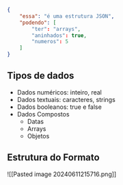 ```json
{
	"essa": "é uma estrutura JSON",
	"podendo": [
		"ter": "arrays",
		"aninhados": true,
		"numeros": 5
	]
}
```

## Tipos de dados

- Dados numéricos: inteiro, real
- Dados textuais: caracteres, strings
- Dados booleanos: true e false
- Dados Compostos
	- Datas
	- Arrays
	- Objetos

## Estrutura do Formato

![[Pasted image 20240611215716.png]]